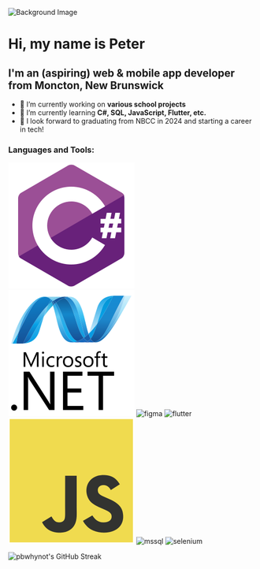 ![Background Image]([https://your-image-url.jpg](https://images.unsplash.com/photo-1556648011-e01aca870a81?ixlib=rb-4.0.3&ixid=M3wxMjA3fDB8MHxwaG90by1wYWdlfHx8fGVufDB8fHx8fA%3D%3D&auto=format&fit=crop&w=1887&q=80))

# Hi, my name is Peter
## I'm an (aspiring) web & mobile app developer from Moncton, New Brunswick

- 🔭 I’m currently working on **various school projects**
- 🌱 I’m currently learning **C#, SQL, JavaScript, Flutter, etc.**
- 🤝 I look forward to graduating from NBCC in 2024 and starting a career in tech!

### Languages and Tools:
![csharp](https://raw.githubusercontent.com/devicons/devicon/master/icons/csharp/csharp-original.svg)
![dotnet](https://raw.githubusercontent.com/devicons/devicon/master/icons/dot-net/dot-net-original-wordmark.svg)
![figma](https://www.vectorlogo.zone/logos/figma/figma-icon.svg)
![flutter](https://www.vectorlogo.zone/logos/flutterio/flutterio-icon.svg)
![javascript](https://raw.githubusercontent.com/devicons/devicon/master/icons/javascript/javascript-original.svg)
![mssql](https://www.svgrepo.com/show/303229/microsoft-sql-server-logo.svg)
![selenium](https://raw.githubusercontent.com/detain/svg-logos/780f25886640cef088af994181646db2f6b1a3f8/svg/selenium-logo.svg)

![pbwhynot's GitHub Streak](https://github-readme-streak-stats.herokuapp.com/?user=pbwhynot)






